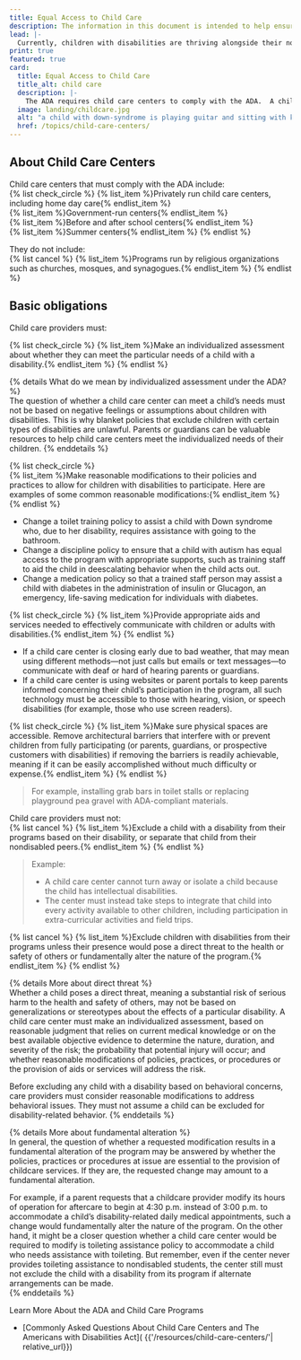 ```yaml
---
title: Equal Access to Child Care
description: The information in this document is intended to help ensure equal access for all children to child care programs And not turned away based on assumptions about the severity of their disability or how much assistance they may need.
lead: |-
  Currently, children with disabilities are thriving alongside their nondisabled peers in childcare centers across the country that foster inclusion. A child with a disability must never be turned away from a child care center based on assumptions about the severity of the disability or how much assistance they may need. Inclusive programs fulfill the ADA’s promise to ensure equal access to child care programs for all children. The information below is intended to help ensure that your child care program fulfills this promise, too.
print: true
featured: true
card:
  title: Equal Access to Child Care
  title_alt: child care
  description: |-
    The ADA requires child care centers to comply with the ADA.  A child with a disability must never be turned away based on assumptions about their disability.
  image: landing/childcare.jpg
  alt: "a child with down-syndrome is playing guitar and sitting with kids and a teacher"
  href: /topics/child-care-centers/
---
```

## About Child Care Centers  

Child care centers that must comply with the ADA include:  
{% list check_circle %}
{% list_item %}Privately run child care centers, including home day care{% endlist_item %}  
{% list_item %}Government-run centers{% endlist_item %}  
{% list_item %}Before and after school centers{% endlist_item %}  
{% list_item %}Summer centers{% endlist_item %}
{% endlist %}

They do not include:  
{% list cancel %}
{% list_item %}Programs run by religious organizations such as churches, mosques, and synagogues.{% endlist_item %}
{% endlist %}

## Basic obligations  

Child care providers must:  

{% list check_circle %}
{% list_item %}Make an individualized assessment about whether they can meet the particular needs of a child with a disability.{% endlist_item %}
{% endlist %}

{% details What do we mean by individualized assessment under the ADA? %}  
The question of whether a child care center can meet a child’s needs must not be based on  negative feelings or assumptions about children with disabilities. This is why blanket policies that exclude children with certain types of disabilities are unlawful. Parents or guardians can be valuable resources to help child care centers meet the individualized needs of their children.
{% enddetails %}  

{% list check_circle %}  
{% list_item %}Make reasonable modifications to their policies and practices to allow for children with disabilities to participate. Here are examples of some common reasonable modifications:{% endlist_item %}
{% endlist %}

- Change a toilet training policy to assist a child with Down syndrome who, due to her disability, requires assistance with going to the bathroom.  
- Change a discipline policy to ensure that a child with autism has equal access to the program with appropriate supports, such as training staff to aid the child in deescalating behavior when the child acts out.  
- Change a medication policy so that a trained staff person may assist a child with diabetes in the administration of insulin or Glucagon, an emergency, life-saving medication for individuals with diabetes.  

{% list check_circle %}
{% list_item %}Provide appropriate aids and services needed to effectively communicate with children or adults with disabilities.{% endlist_item %}
{% endlist %}  

- If a child care center is closing early due to bad weather, that may mean using different methods—not just calls but emails or text messages—to communicate with deaf or hard of hearing parents or guardians.  
- If a child care center is using websites or parent portals to keep parents informed concerning their child’s participation in the program, all such technology must be accessible to those with hearing, vision, or speech disabilities (for example, those who use screen readers).  

{% list check_circle %}
{% list_item %}Make sure physical spaces are accessible. Remove architectural barriers that interfere with or prevent children from fully participating  (or parents, guardians, or prospective customers with disabilities) if removing the barriers is readily achievable, meaning if it can be easily accomplished without much difficulty or expense.{% endlist_item %}
{% endlist %}  
>For example, installing grab bars in toilet stalls or replacing playground pea gravel with ADA-compliant materials.  

Child care providers must not:  
{% list cancel %}
{% list_item %}Exclude a child with a disability from their programs based on their disability, or separate that child from their nondisabled peers.{% endlist_item %}
{% endlist %}  

>Example:  
>- A child care center cannot turn away or isolate a child because the child has intellectual disabilities.  
>- The center must instead take steps to integrate that child into every activity available to other children, including participation in extra-curricular activities and field trips.  


{% list cancel %}
{% list_item %}Exclude children with disabilities from their programs unless their presence would pose a direct threat to the health or safety of others or fundamentally alter the nature of the program.{% endlist_item %}
{% endlist %}  

{% details More about direct threat %}  
Whether a child poses a direct threat, meaning a substantial risk of serious harm to the health and safety of others, may not be based on generalizations or stereotypes about the effects of a particular disability. A child care center must make an individualized assessment, based on reasonable judgment that relies on current medical knowledge or on the best available objective evidence to determine the nature, duration, and severity of the risk; the probability that potential injury will occur; and whether reasonable modifications of policies, practices, or procedures or the provision of aids or services will address the risk.  

Before excluding any child with a disability based on behavioral concerns, care providers must consider reasonable modifications to address behavioral issues. They must not assume a child can be excluded for disability-related behavior.
{% enddetails %}  


{% details More about fundamental alteration %}  
In general, the question of whether a requested modification results in a fundamental alteration of the program may be answered by whether the policies, practices or procedures at issue are essential to the provision of childcare services.  If they are, the requested change may amount to a fundamental alteration.  

For example, if a parent requests that a childcare provider modify its hours of operation for aftercare to begin at 4:30 p.m. instead of 3:00 p.m. to accommodate a child’s disability-related daily medical appointments, such a change would fundamentally alter the nature of the program. On the other hand, it might be a closer question whether a child care center would be required to modify is toileting assistance policy to accommodate a child who needs assistance with toileting. But remember, even if the center never provides toileting assistance to nondisabled students, the center still must not exclude the child with a disability from its program if alternate arrangements can be made.  
{% enddetails %}

Learn More About the ADA and Child Care Programs  
- [Commonly Asked Questions About Child Care Centers and The Americans with Disabilities Act]( {{'/resources/child-care-centers/'| relative_url}})
